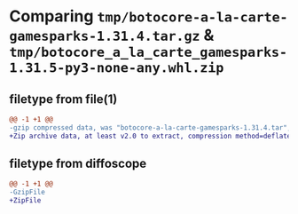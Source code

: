 # Comparing `tmp/botocore-a-la-carte-gamesparks-1.31.4.tar.gz` & `tmp/botocore_a_la_carte_gamesparks-1.31.5-py3-none-any.whl.zip`

## filetype from file(1)

```diff
@@ -1 +1 @@
-gzip compressed data, was "botocore-a-la-carte-gamesparks-1.31.4.tar", last modified: Tue Jul 18 01:55:18 2023, max compression
+Zip archive data, at least v2.0 to extract, compression method=deflate
```

## filetype from diffoscope

```diff
@@ -1 +1 @@
-GzipFile
+ZipFile
```

